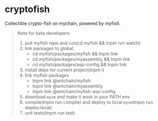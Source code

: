 # cryptofish
Collectible crypto-fish on mychain, powered by myfish.

> Note for beta developers:
> 1. pull myfish repo and run(cd myfish && tnpm run watch)
> 2. link packages to global:
>    * cd myfish/packages/myfish && tnpm link
>    * cd myfish/packages/myassembly && tnpm link
>    * cd myfish/packages/asp-config && tnpm link
> 3. install deps for current project(tnpm i)
> 4. link myfish packages
>    * tnpm link @antchain/myfish
>    * tnpm link @antchain/myassembly
>    * tnpm link @antchain/myfish-asp-config
> 5. download `myvm` and make it work in your PATH env
> 6. compile(tnpm run compile) and deploy to local `myvm`(tnpm run deploy:local)
> 7. unit tests(tnpm run test)
